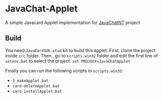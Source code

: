 # JavaChat-Applet

A simple Javacard Applet implementation for [JavaChatNT](https://github.com/guigitignore/JavaChatNT.git) project

## Build

You need `JavaCardSDK-stud` kit to build this applet.
First, clone the project inside `src` folder.
Then , go to `scripts.win32` folder and edit the first line of `setenv.bat` to select the project:
`set PROJECT=JavaChatApplet`

Finally you can run the following scripts in `scripts.win32`:

- `1_makeApplet.bat`
- `card-deleteApplet.bat`
- `card-installApplet.bat`
